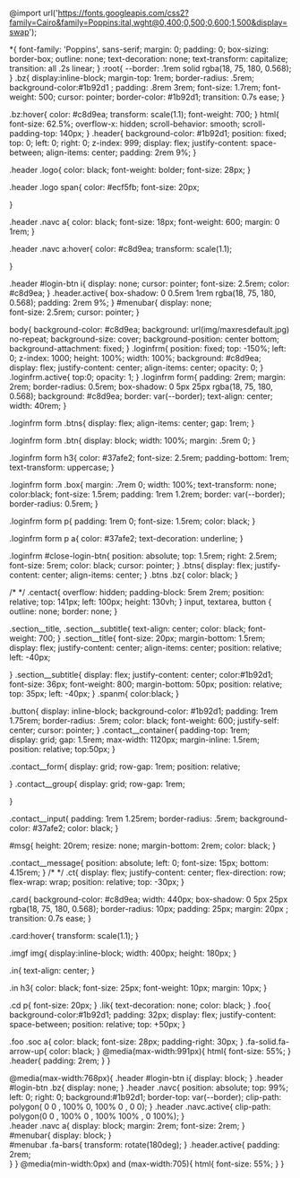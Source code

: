 @import url('https://fonts.googleapis.com/css2?family=Cairo&family=Poppins:ital,wght@0,400;0,500;0,600;1,500&display=swap');

*{
    font-family: 'Poppins', sans-serif;
    margin: 0;
    padding: 0;
    box-sizing: border-box;
    outline: none;
    text-decoration: none;
    text-transform: capitalize;
    transition: all .2s linear;
}
:root{
    --border: .1rem solid rgba(18, 75, 180, 0.568);
}
.bz{
    display:inline-block;
    margin-top: 1rem;
    border-radius: .5rem;
    background-color:#1b92d1 ;
    padding: .8rem 3rem;
    font-size: 1.7rem;
    font-weight: 500;
    cursor: pointer;
    border-color: #1b92d1;
    transition: 0.7s ease;
}

.bz:hover{
    color: #c8d9ea;
    transform: scale(1.1);
    font-weight: 700;
}
html{
    font-size: 62.5%;
    overflow-x: hidden;
    scroll-behavior: smooth;
    scroll-padding-top: 140px;
}
.header{
    background-color: #1b92d1;
    position: fixed;
    top: 0;
    left: 0;
    right: 0;
    z-index: 999;
    display: flex;
    justify-content: space-between;
    align-items: center;
    padding: 2rem 9%;
}

.header .logo{
    color: black;
    font-weight: bolder;
    font-size: 28px;
}

.header .logo span{
    color: #ecf5fb;
    font-size: 20px;
    
}

.header .navc a{
    color: black;
    font-size: 18px;
    font-weight: 600;
    margin: 0 1rem;
}

.header .navc a:hover{
    color: #c8d9ea;
    transform: scale(1.1);

}

.header #login-btn i{
    display: none;
    cursor: pointer;
    font-size: 2.5rem;
    color: #c8d9ea;
}
.header.active{
    box-shadow: 0 0.5rem 1rem rgba(18, 75, 180, 0.568);
    padding: 2rem 9%;
}
#menubar{
    display: none;  
    font-size: 2.5rem;
    cursor: pointer;
}

body{
    background-color: #c8d9ea;
    background: url(img/maxresdefault.jpg) no-repeat;
    background-size: cover;
    background-position: center bottom;
    background-attachment: fixed;
}
.loginfrm{
    position: fixed;
    top: -150%;
    left: 0;
    z-index: 1000;
    height: 100%;
    width: 100%;
    background: #c8d9ea;
    display: flex;
    justify-content: center;
    align-items: center;
    opacity: 0;
}
.loginfrm.active{
    top:0;
    opacity: 1;
}
.loginfrm form{
    padding: 2rem;
    margin: 2rem;
    border-radius: 0.5rem;
    box-shadow: 0 5px 25px rgba(18, 75, 180, 0.568);
    background: #c8d9ea;
    border: var(--border);
    text-align: center;
    width: 40rem;
}

.loginfrm form .btns{
    display: flex;
    align-items: center;
    gap: 1rem;
}

.loginfrm form .btn{
    display: block;
    width: 100%;
    margin: .5rem 0;
}

.loginfrm form h3{
    color: #37afe2;
    font-size: 2.5rem;
    padding-bottom: 1rem;
    text-transform: uppercase;
}

.loginfrm form .box{
    margin: .7rem 0;
    width: 100%;
    text-transform: none;
    color:black;
    font-size: 1.5rem;
    padding: 1rem 1.2rem;
    border: var(--border);
    border-radius: 0.5rem;
}

.loginfrm form p{
    padding: 1rem 0;
    font-size: 1.5rem;
    color: black;
}

.loginfrm form p a{
    color: #37afe2;
    text-decoration: underline;
}

.loginfrm #close-login-btn{
    position: absolute;
    top: 1.5rem;
    right: 2.5rem;
    font-size: 5rem;
    color: black;
    cursor: pointer;
}
.btns{
    display: flex;
    justify-content: center;
    align-items: center;
}
.btns .bz{
    color: black;
}

/*  */
.centact{
    overflow: hidden;
    padding-block: 5rem 2rem;
    position: relative;
    top: 141px;
    left: 100px;
    height: 130vh;
}
input,
textarea,
button 
{
    outline: none;
    border: none;
}

.section__title,
.section__subtitle{
    text-align: center;
    color: black;
    font-weight: 700;
}
.section__title{
    font-size: 20px;
    margin-bottom: 1.5rem;
    display: flex;
    justify-content: center;
    align-items: center;
    position: relative;
    left: -40px;

}
.section__subtitle{
    display: flex;
    justify-content: center;
    color:#1b92d1;
    font-size: 36px;
    font-weight: 800;
    margin-bottom: 50px;
    position: relative;
    top: 35px;
    left: -40px;
}
.spanm{
    color:black;
}


.button{
    display: inline-block;
    background-color: #1b92d1;
    padding: 1rem 1.75rem;
    border-radius: .5rem;
    color: black;
    font-weight: 600;
    justify-self: center;
    cursor: pointer;
}
.contact__container{
    padding-top: 1rem;  
    display: grid;
    gap: 1.5rem;
    max-width: 1120px;
    margin-inline: 1.5rem;
    position: relative;
    top:50px;
}


.contact__form{
    display: grid;
    row-gap: 1rem;
    position: relative;

}
.contact__group{
    display: grid;
    row-gap: 1rem;

}

.contact__input{
    padding: 1rem 1.25rem;
    border-radius: .5rem;
    background-color: #37afe2;
    color: black;
}

#msg{
    height: 20rem;
    resize: none;
    margin-bottom: 2rem;
    color: black;
}

.contact__message{
    position: absolute;
    left: 0;
    font-size: 15px;
    bottom: 4.15rem;
}
/*  */
.ct{
    display: flex;
    justify-content: center;
    flex-direction: row;
    flex-wrap: wrap;
    position: relative;
    top: -30px;
}

.card{
    background-color: #c8d9ea;
    width: 440px;
    box-shadow: 0 5px 25px rgba(18, 75, 180, 0.568);
    border-radius: 10px;
    padding: 25px;
    margin: 20px ;
    transition: 0.7s ease;
}

.card:hover{
    transform: scale(1.1);
}

.imgf img{
    display:inline-block;
    width: 400px;
    height: 180px;
}

.in{
    text-align: center;
}

.in h3{
    color: black;
    font-size: 25px;
    font-weight: 10px;
    margin: 10px;
}

.cd p{
    font-size: 20px;
}
.lik{
    text-decoration: none;
    color: black;
}
.foo{
    background-color:#1b92d1;
    padding: 32px;
    display: flex;
    justify-content: space-between;
    position: relative;
    top: +50px;
}

.foo .soc a{
    color: black;
    font-size: 28px;
    padding-right: 30px;
}
.fa-solid.fa-arrow-up{
    color: black;
}
@media(max-width:991px){
    html{
        font-size: 55%;
    }
    .header{
        padding: 2rem;
    }
}

@media(max-width:768px){
    .header #login-btn i{
        display: block;
    }
    .header #login-btn .bz{
        display: none;
    }
    .header .navc{
        position: absolute;
        top: 99%;
        left: 0;
        right: 0;
        background:#1b92d1;
        border-top: var(--border);
        clip-path: polygon( 0 0 , 100% 0, 100% 0 , 0 0);
        }
    .header .navc.active{
        clip-path: polygon(0 0 , 100% 0 , 100% 100% , 0 100%);
    }    
    .header .navc a{
        display: block;
        margin: 2rem;
        font-size: 2rem;
    }  
    #menubar{
        display: block;
    }  
    #menubar .fa-bars{
        transform: rotate(180deg);
    }
    .header.active{
        padding: 2rem;  
    }
}
@media(min-width:0px) and (max-width:705){
    html{
        font-size: 55%;
    }
}
